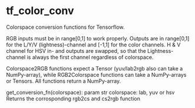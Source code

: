 # tf_color_conv
Colorspace conversion functions for Tensorflow.

RGB inputs must be in range[0,1] to work properly.
Outputs are in range[0,1] for the L/Y/V (lightness)-channel and [-1,1] for the color channels.
H & V channel for HSV in- and outputs are swapped, so that the Lightness-channel is always the first channel regardless of colorspace.

Colorspace2RGB functions expect a Tensor (yuv/lab2rgb also can take a NumPy-array), while RGB2Colorspace functions can take a NumPy-arrays or Tensors. All functions return a NumPy-array.


get_conversion_fn(colorspace):
param str colorspace: lab, yuv or hsv
Returns the corrosponding rgb2cs and cs2rgb function
